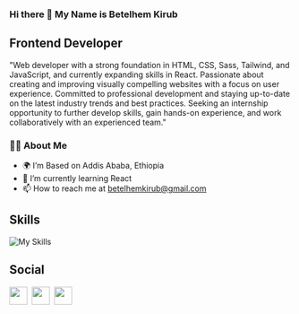 ### Hi there 👋 My Name is Betelhem Kirub
## Frontend Developer

"Web developer with a strong foundation in HTML, CSS, Sass, Tailwind, and JavaScript, and currently expanding skills in React. Passionate about creating and improving visually compelling websites with a focus on user experience. Committed to professional development and staying up-to-date on the latest industry trends and best practices. Seeking an internship opportunity to further develop skills, gain hands-on experience, and work collaboratively with an experienced team."

### 👩‍💻 About Me 

-  🌍 I’m Based on Addis Ababa, Ethiopia
-  🧠 I’m currently learning React
-  📫 How to reach me at betelhemkirub@gmail.com

## Skills

![My Skills](https://skillicons.dev/icons?i=py,html,css,sass,tailwind,react,git,github,)

## Social

<a href="https://www.twitter.com/klassno3" rel="nofollow"><img src="https://raw.githubusercontent.com/danielcranney/readme-generator/main/public/icons/socials/twitter.svg" width="32" height="32" style="max-width: 100%;"></a>&nbsp;
<a href="https://www.github.com/klassno3"><img src="https://raw.githubusercontent.com/danielcranney/readme-generator/main/public/icons/socials/github.svg" width="32" height="32" style="max-width: 100%;"></a>&nbsp;
<a href="https://www.linkedin.com/in/betelhem-kirub-7830a926b/" rel="nofollow"><img src="https://raw.githubusercontent.com/danielcranney/readme-generator/main/public/icons/socials/linkedin.svg" width="32" height="32" style="max-width: 100%;"></a> &nbsp;
